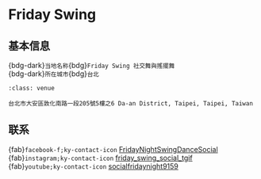 # Friday Swing

## 基本信息

{bdg-dark}`当地名称`{bdg}`Friday Swing 社交舞與搖擺舞`  
{bdg-dark}`所在城市`{bdg}`台北`  

```{admonition} 场地
:class: venue

台北市大安區敦化南路一段205號5樓之6 Da-an District, Taipei, Taipei, Taiwan
```

## 联系

{fab}`facebook-f;ky-contact-icon` [FridayNightSwingDanceSocial](https://www.facebook.com/FridayNightSwingDanceSocial)  
{fab}`instagram;ky-contact-icon` [friday_swing_social_tgif](http://instagram.com/friday_swing_social_tgif)  
{fab}`youtube;ky-contact-icon` [socialfridaynight9159](https://youtube.com/socialfridaynight9159)  
